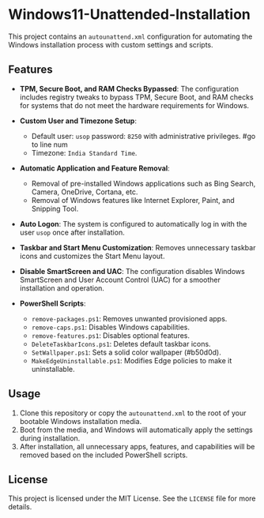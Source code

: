 # Windows11-Unattended-Installation


This project contains an `autounattend.xml` configuration for automating the Windows installation process with custom settings and scripts.

## Features

- **TPM, Secure Boot, and RAM Checks Bypassed**: The configuration includes registry tweaks to bypass TPM, Secure Boot, and RAM checks for systems that do not meet the hardware requirements for Windows.
  
- **Custom User and Timezone Setup**: 
  - Default user: `usop` password: `8250` with administrative privileges.
    #go to line num
  - Timezone: `India Standard Time`.
  
- **Automatic Application and Feature Removal**: 
  - Removal of pre-installed Windows applications such as Bing Search, Camera, OneDrive, Cortana, etc.
  - Removal of Windows features like Internet Explorer, Paint, and Snipping Tool.

- **Auto Logon**: The system is configured to automatically log in with the user `usop` once after installation.

- **Taskbar and Start Menu Customization**: Removes unnecessary taskbar icons and customizes the Start Menu layout.

- **Disable SmartScreen and UAC**: The configuration disables Windows SmartScreen and User Account Control (UAC) for a smoother installation and operation.

- **PowerShell Scripts**: 
  - `remove-packages.ps1`: Removes unwanted provisioned apps.
  - `remove-caps.ps1`: Disables Windows capabilities.
  - `remove-features.ps1`: Disables optional features.
  - `DeleteTaskbarIcons.ps1`: Deletes default taskbar icons.
  - `SetWallpaper.ps1`: Sets a solid color wallpaper (#b50d0d).
  - `MakeEdgeUninstallable.ps1`: Modifies Edge policies to make it uninstallable.

## Usage

1. Clone this repository or copy the `autounattend.xml` to the root of your bootable Windows installation media.
2. Boot from the media, and Windows will automatically apply the settings during installation.
3. After installation, all unnecessary apps, features, and capabilities will be removed based on the included PowerShell scripts.

## License

This project is licensed under the MIT License. See the `LICENSE` file for more details.
